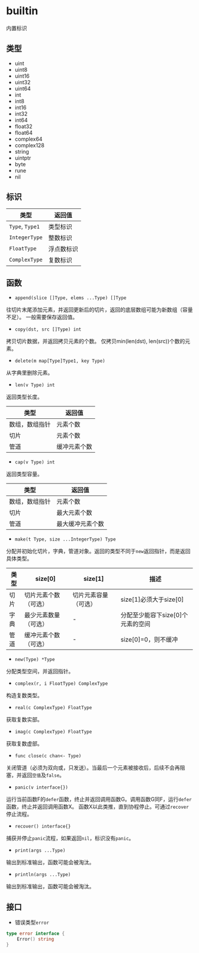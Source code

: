 # builtin

内置标识

## 类型

- uint
- uint8
- uint16
- uint32
- uint64
- int
- int8
- int16
- int32
- int64
- float32
- float64
- complex64
- complex128
- string
- uintptr
- byte
- rune
- nil

## 标识

|类型|返回值|
|---|---|
|`Type`, `Type1`|类型标识|
|`IntegerType`|整数标识|
|`FloatType`|浮点数标识|
|`ComplexType`|复数标识|

## 函数

- `append(slice []Type, elems ...Type) []Type`

往切片末尾添加元素，并返回更新后的切片，返回的底层数组可能为新数组（容量不足）。
一般需要保存返回值。

- `copy(dst, src []Type) int`

拷贝切片数据，并返回拷贝元素的个数。
仅拷贝min(len(dst), len(src))个数的元素。

- `delete(m map[Type]Type1, key Type)`

从字典里删除元素。

- `len(v Type) int`

返回类型长度。

|类型|返回值|
|---|---|
|数组，数组指针|元素个数|
|切片|元素个数|
|管道|缓冲元素个数|

- `cap(v Type) int`

返回类型容量。

|类型|返回值|
|---|---|
|数组，数组指针|元素个数|
|切片|最大元素个数|
|管道|最大缓冲元素个数|

- `make(t Type, size ...IntegerType) Type`

分配并初始化切片，字典，管道对象。返回的类型不同于`new`返回指针，而是返回具体类型。

|类型|size[0]|size[1]|描述|
|---|---|---|---|
|切片|切片元素个数（可选）|切片元素容量（可选）|size[1]必须大于size[0]|
|字典|最少元素数量（可选）|-|分配至少能容下size[0]个元素的空间|
|管道|缓冲元素个数（可选）|-|size[0]=0，则不缓冲|

- `new(Type) *Type`

分配类型空间，并返回指针。

- `complex(r, i FloatType) ComplexType`

构造复数类型。

- `real(c ComplexType) FloatType`

获取复数实部。

- `imag(c ComplexType) FloatType`

获取复数虚部。

- `func close(c chan<- Type)`

关闭管道（必须为双向或，只发送）。当最后一个元素被接收后，后续不会再阻塞，并返回`空值`及`false`。

- `panic(v interface{})`

运行当前函数F的`defer`函数，终止并返回调用函数G。调用函数G同F，运行`defer`函数，终止并返回调用函数X。
函数X以此类推，直到协程停止。可通过`recover`停止流程。

- `recover() interface{}`

捕获并停止`panic`流程，如果返回`nil`，标识没有`panic`。

- `print(args ...Type)`

输出到标准输出，函数可能会被淘汰。

- `println(args ...Type)`

输出到标准输出，函数可能会被淘汰。

## 接口

- 错误类型`error`

```go
type error interface {
	Error() string
}
```
